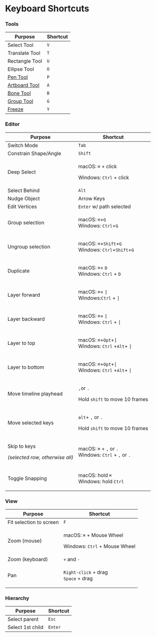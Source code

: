 # Keyboard Shortcuts

### Tools

| Purpose                                            | Shortcut |
| -------------------------------------------------- | -------- |
| Select Tool                                        | `V`      |
| Translate Tool                                     | `T`      |
| Rectangle Tool                                     | `U`      |
| Ellipse Tool                                       | `O`      |
| [Pen Tool](fundamentals/pen-tool/)                 | `P`      |
| [Artboard Tool](fundamentals/artboards/)           | `A`      |
| [Bone Tool](manipulating-shapes/bones/)            | `B`      |
| [Group Tool](fundamentals/groups/)                 | `G`      |
| [Freeze](manipulating-shapes/origin-and-freeze.md) | `Y`      |

### **Editor**

| **Purpose**                                                             | Shortcut                                                                                                                            |
| ----------------------------------------------------------------------- | ----------------------------------------------------------------------------------------------------------------------------------- |
| Switch Mode                                                             | `Tab`                                                                                                                               |
| Constrain Shape/Angle                                                   | `Shift`                                                                                                                             |
| Deep Select                                                             | <p>macOS: <code>⌘</code> + click</p><p>Windows: <code>Ctrl</code> + click</p>                                                       |
| Select Behind                                                           | `Alt`                                                                                                                               |
| Nudge Object                                                            | Arrow Keys                                                                                                                          |
| Edit Vertices                                                           | `Enter` w/ path selected                                                                                                            |
| Group selection                                                         | <p>macOS: <code>⌘</code>+<code>G</code> <br>Windows: <code>Ctrl</code>+<code>G</code></p>                                           |
| Ungroup selection                                                       | <p>macOS: <code>⌘</code>+<code>Shift</code>+<code>G</code> <br>Windows: <code>Ctrl</code>+<code>Shift</code>+<code>G</code></p>     |
| Duplicate                                                               | <p>macOS: <code>⌘</code>+ <code>D</code> <br>Windows: <code>Ctrl</code> + <code>D</code></p>                                        |
| Layer forward                                                           | <p>macOS: <code>⌘</code>+ <code>]</code> <br>Windows:<code>Ctrl</code> + <code>]</code></p>                                         |
| Layer backward                                                          | <p>macOS: <code>⌘</code>+ <code>[</code> <br>Windows: <code>Ctrl</code> + <code>[</code></p>                                        |
| Layer to top                                                            | <p>macOS:  <code>⌘</code>+<code>Opt</code>+<code>]</code> <br>Windows: <code>Ctrl</code> +<code>Alt</code>+ <code>]</code></p>      |
| Layer to bottom                                                         | <p>macOS:  <code>⌘</code>+<code>Opt</code>+<code>[</code> <br>Windows: <code>Ctrl</code> +<code>Alt</code>+ <code>[</code></p>      |
| Move timeline playhead                                                  | <p><code>,</code>or <code>.</code> </p><p>Hold <code>shift</code> to move 10 frames</p>                                             |
| Move selected keys                                                      | <p><code>alt</code>+ <code>,</code> or <code>.</code> </p><p>Hold <code>shift</code> to move 10 frames</p>                          |
| <p>Skip to keys</p><p><em>(selected row, otherwise all)</em></p><p></p> | <p>macOS:  <code>⌘</code> + <code>,</code> or <code>.</code> <br>Windows: <code>Ctrl</code> + <code>,</code> or <code>.</code> </p> |
| Toggle Snapping                                                         | <p>macOS:  hold <code>⌘</code>  <br>Windows: hold <code>Ctrl</code> </p>                                                            |

### View

| Purpose                 | Shortcut                                                                                  |
| ----------------------- | ----------------------------------------------------------------------------------------- |
| Fit selection to screen | `F`                                                                                       |
| Zoom (mouse)            | <p>macOS: <code>⌘</code> + Mouse Wheel</p><p>Windows: <code>Ctrl</code> + Mouse Wheel</p> |
| Zoom (keyboard)         | `+` and `-`                                                                               |
| Pan                     | <p><code>Right-click</code> + drag<br><code>Space</code> + drag</p>                       |

### Hierarchy

| Purpose          | Shortcut |
| ---------------- | -------- |
| Select parent    | `Esc`    |
| Select 1st child | `Enter`  |
